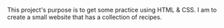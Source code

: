 This project's purpose is to get some practice using HTML & CSS. I am to create a small website that has a collection of recipes.
